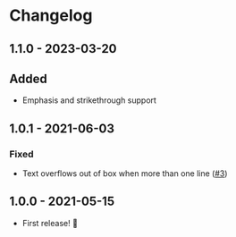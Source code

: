# Changelog

## 1.1.0 - 2023-03-20

## Added

- Emphasis and strikethrough support

## 1.0.1 - 2021-06-03

### Fixed

- Text overflows out of box when more than one line ([#3](https://github.com/aestheticianlabs/listcord/issues/3))

## 1.0.0 - 2021-05-15

- First release! 🎉
